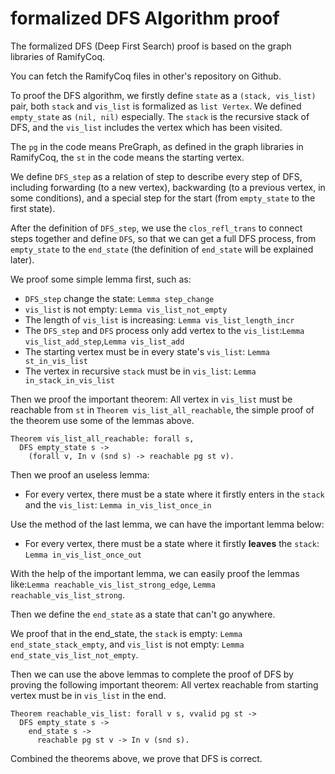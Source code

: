 # formalized DFS Algorithm proof
The formalized DFS (Deep First Search) proof is based on the graph libraries of RamifyCoq.

You can fetch the RamifyCoq files in other's repository on Github.

To proof the DFS algorithm, we firstly define ``state`` as a ``(stack, vis_list)`` pair, both ``stack`` and ``vis_list`` is formalized as ``list Vertex``. We defined ``empty_state`` as ``(nil, nil)`` especially. The ``stack`` is the recursive stack of DFS, and the ``vis_list`` includes the vertex which has been visited.

The ``pg`` in the code means PreGraph, as defined in the graph libraries in RamifyCoq, the ``st`` in the code means the starting vertex.

We define ``DFS_step`` as a relation of step to describe every step of DFS, including forwarding (to a new vertex), backwarding (to a previous vertex, in some conditions), and a special step for the start (from ``empty_state`` to the first state).

After the definition of ``DFS_step``,  we use the ``clos_refl_trans`` to connect steps together and define ``DFS``, so that we can get a full DFS process, from ``empty_state`` to the ``end_state`` (the definition of ``end_state`` will be explained later).

We proof some simple lemma first, such as:

- ``DFS_step`` change the state: ``Lemma step_change``
- ``vis_list`` is not empty: ``Lemma vis_list_not_empty``
- The length of ``vis_list`` is increasing: ``Lemma vis_list_length_incr``
- The ``DFS_step`` and ``DFS`` process only add vertex to the ``vis_list``:``Lemma vis_list_add_step``,``Lemma vis_list_add``
- The starting vertex must be in every state's ``vis_list``: ``Lemma st_in_vis_list``
- The vertex in recursive ``stack`` must be in ``vis_list``: ``Lemma in_stack_in_vis_list``

Then we proof the important theorem: All vertex in ``vis_list`` must be reachable from ``st`` in ``Theorem vis_list_all_reachable``, the simple proof of the theorem use some of the lemmas above.

```Coq
Theorem vis_list_all_reachable: forall s,
  DFS empty_state s ->
    (forall v, In v (snd s) -> reachable pg st v).
```

Then we proof an useless lemma:

- For every vertex, there must be a state where it firstly enters in the ``stack`` and the ``vis_list``: ``Lemma in_vis_list_once_in``

Use the method of the last lemma, we can have the important lemma below:

- For every vertex, there must be a state where it firstly **leaves** the ``stack``:  ``Lemma in_vis_list_once_out``

With the help of the important lemma, we can easily proof the lemmas like:``Lemma reachable_vis_list_strong_edge``, ``Lemma reachable_vis_list_strong``.

Then we define the ``end_state`` as a state that can't go anywhere.

We proof that in the end_state, the ``stack`` is empty: ``Lemma end_state_stack_empty``, and ``vis_list`` is not empty: ``Lemma end_state_vis_list_not_empty``.

Then we can use the above lemmas to complete the proof of DFS by proving the following important theorem: All vertex reachable from starting vertex must be in ``vis_list`` in the end.

```Coq
Theorem reachable_vis_list: forall v s, vvalid pg st -> 
  DFS empty_state s -> 
    end_state s ->
      reachable pg st v -> In v (snd s).
```

Combined the theorems above, we prove that DFS is correct.



